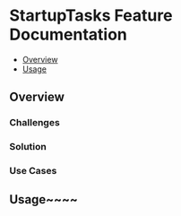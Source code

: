 # StartupTasks Feature Documentation

<!-- TOC -->

* [Overview](#overview)
* [Usage](#usage)

<!-- TOC -->

## Overview

### Challenges

### Solution

### Use Cases

## Usage~~~~